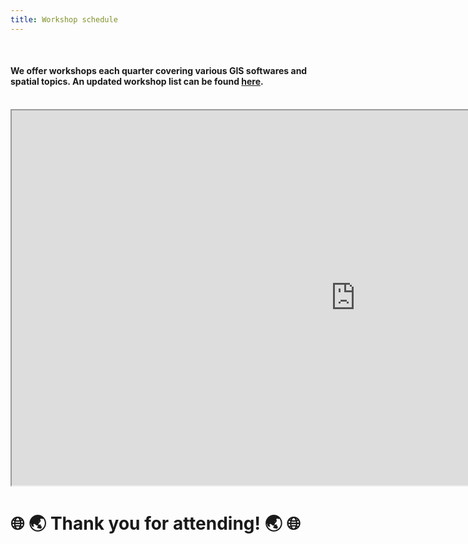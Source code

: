 ```yaml
---
title: Workshop schedule
---
```


<br>

#### We offer workshops each quarter covering various GIS softwares and spatial topics. An updated workshop list can be found [here](https://planitpurple.northwestern.edu/#search=/0/8//%22GIS%22). 

<br>

<iframe src="https://planitpurple.northwestern.edu/#search=/0/8//%22GIS%22" width=1100px height=600px></iframe> 

<br>

# 🌐 🌏 Thank you for attending! 🌏 🌐
